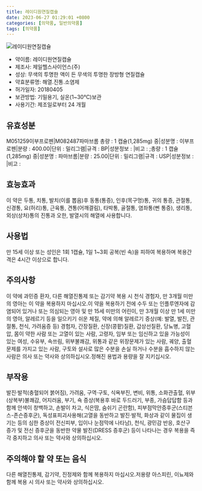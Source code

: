 ```yaml
---
title: 레이디원연질캡슐
date: 2023-06-27 01:29:01 +0800
categories: [의약품, 일반의약품]
tags: [의약품]
---
```

![레이디원연질캡슐](https://nedrug.mfds.go.kr/pbp/cmn/itemImageDownload/152795406231200063)

- 약이름: 레이디원연질캡슐
- 제조사: 제일헬스사이언스(주)
- 성상: 무색의 투명한 액이 든 무색의 투명한 장방형 연질캡슐
- 약효분류명: 해열.진통.소염제
- 허가일자: 20180405
- 보관방법: 기밀용기, 실온(1~30℃)보관
- 사용기간: 제조일로부터 24 개월
## 유효성분
M051259이부프로펜|M082487파마브롬
총량 : 1 캡슐(1,285mg) 중|성분명 : 이부프로펜|분량 : 400.00|단위 : 밀리그램|규격 : BP|성분정보 : |비고 : ;총량 : 1 캡슐(1,285mg) 중|성분명 : 파마브롬|분량 : 25.00|단위 : 밀리그램|규격 : USP|성분정보 : |비고 :
## 효능효과
이 약은 두통, 치통, 발치(이를 뽑음)후 동통(통증), 인후(목구멍)통, 귀의 통증, 관절통, 신경통, 요(허리)통, 근육통, 견통(어깨결림), 타박통, 골절통, 염좌통(삔 통증), 생리통, 외상(상처)통의 진통과 오한, 발열시의 해열에 사용합니다.
## 사용법
만 15세 이상 또는 성인은 1회 1캡슐, 1일 1~3회 공복(빈 속)을 피하여 복용하며 복용간격은 4시간 이상으로 합니다.
## 주의사항
이 약에 과민증 환자, 다른 해열진통제 또는 감기약 복용 시 천식 경험자, 만 3개월 미만의 영아는 이 약을 복용하지 마십시오.이 약을 복용하기 전에 수두 또는 인플루엔자에 감염되어 있거나 또는 의심되는 영아 및 만 15세 미만의 어린이, 만 3개월 이상 만 1세 미만의 영아, 알레르기 등을 일으키기 쉬운 체질, 약에 의해 알레르기 증상(예: 발열, 발진, 관절통, 천식, 가려움증 등) 경험자, 간장질환, 신장(콩팥)질환, 갑상선질환, 당뇨병, 고혈압, 몸이 약한 사람 또는 고열이 있는 사람, 고령자, 임부 또는 임신하고 있을 가능성이 있는 여성, 수유부, 속쓰림, 위부불쾌감, 위통과 같은 위장문제가 있는 사람, 궤양, 출혈문제를 가지고 있는 사람, 구토와 설사로 많은 수분을 손실 하거나 수분을 흡수하지 않는 사람은 의사 또는 약사와 상의하십시오.정해진 용법과 용량을 잘 지키십시오.
## 부작용
발진·발적(충혈되어 붉어짐), 가려움, 구역·구토, 식욕부진, 변비, 위통, 소화관출혈, 위부(상복부)불쾌감, 어지러움, 부기, 쇽 증상(복용후 바로 두드러기, 부종, 가슴답답함 등과 함께 안색이 창백하고, 손발이 차고, 식은땀, 숨쉬기 곤란함), 피부점막안증후군(스티븐스-존슨증후군), 독성표피괴사용해(고열을 동반하고 발진·발적, 화상과 같이 물집이 생기는 등의 심한 증상이 전신피부, 입이나 눈점막에 나타남), 천식, 광민감 반응, 호산구 증가 및 전신 증후군을 동반한 약물 발진(DRESS 증후군) 등이 나타나는 경우 복용을 즉각 중지하고 의사 또는 약사와 상의하십시오.
## 주의해야 할 약 또는 음식
다른 해열진통제, 감기약, 진정제와 함께 복용하지 마십시오.저용량 아스피린, 이뇨제와 함께 복용 시 의사 또는 약사와 상의하십시오.
